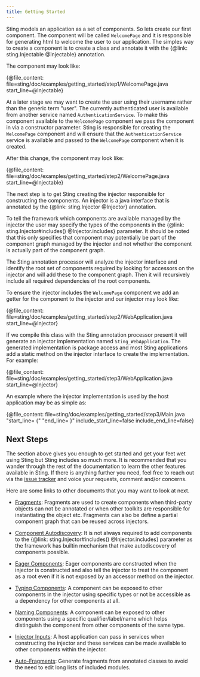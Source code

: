 ```yaml
---
title: Getting Started
---
```


Sting models an application as a set of components. So lets create our first component. The
component will be called `WelcomePage` and it is responsible for generating html to welcome
the user to our application. The simples way to create a component is to create a class and
annotate it with the {@link: sting.Injectable @Injectable} annotation.

The component may look like:

{@file_content: file=sting/doc/examples/getting_started/step1/WelcomePage.java start_line=@Injectable}

At a later stage we may want to create the user using their username rather than the generic
term "user". The currently authenticated user is available from another service named
`AuthenticationService`. To make this component available to the `WelcomePage` component we
pass the component in via a constructor parameter. Sting is responsible for creating the
`WelcomePage` component and will ensure that the `AuthenticationService` service is available
and passed to the `WelcomePage` component when it is created.

After this change, the component may look like:

{@file_content: file=sting/doc/examples/getting_started/step2/WelcomePage.java start_line=@Injectable}

The next step is to get Sting creating the injector responsible for constructing the components. An
injector is a java interface that is annotated by the {@link: sting.Injector @Injector} annotation.

To tell the framework which components are available managed by the injector the user may specify
the types of the components in the {@link: sting.Injector#includes() @Injector.includes} parameter.
It should be noted that this only specifies that component may potentially be part of the component
graph managed by the injector and not whether the component is actually part of the component graph.

The Sting annotation processor will analyze the injector interface and identify the root set of
components required by looking for accessors on the injector and will add these to the component
graph. Then it will recursively include all required dependencies of the root components.

To ensure the injector includes the `WelcomePage` component we add an getter for the component to
the injector and our injector may look like:

{@file_content: file=sting/doc/examples/getting_started/step2/WebApplication.java start_line=@Injector}

If we compile this class with the Sting annotation processor present it will generate an injector
implementation named `Sting_WebApplication`. The generated implementation is package access and most
Sting applications add a static method on the injector interface to create the implementation.
For example:

{@file_content: file=sting/doc/examples/getting_started/step3/WebApplication.java start_line=@Injector}

An example where the injector implementation is used by the host application may be as simple as:

{@file_content: file=sting/doc/examples/getting_started/step3/Main.java "start_line=  {" "end_line=  }" include_start_line=false include_end_line=false}

## Next Steps

The section above gives you enough to get started and get your feet wet using Sting but Sting includes
so much more. It is recommended that you wander through the rest of the documentation to learn the other
features available in Sting. If there is anything further you need, feel free to reach out via the
[issue tracker](https://github.com/sting-ioc/sting/issues) and voice your requests, comment and/or concerns.

Here are some links to other documents that you may want to look at next.

* [Fragments](fragments.md): Fragments are used to create components when third-party objects can not be
  annotated or when other toolkits are responsible for instantiating the object etc. Fragments can also be
  define a partial component graph that can be reused across injectors.

* [Component Autodiscovery](autodiscovery.md): It is not always required to add components to the
  {@link: sting.Injector#includes() @Injector.includes} parameter as the framework has builtin mechanism
  that make autodiscovery of components possible.

* [Eager Components](eager.md): Eager components are constructed when the injector is constructed and also
  tell the injector to treat the component as a root even if it is not exposed by an accessor method on the
  injector.

* [Typing Components](typing.md): A component can be exposed to other components in the injector using
  specific types or not be accessible as a dependency for other components at all.

* [Naming Components](naming.md): A component can be exposed to other components using a specific
  qualifier/label/name which helps distinguish the component from other components of the same type.

* [Injector Inputs](inputs.md): A host application can pass in services when constructing the injector and
  these services can be made available to other components within the injector.

* [Auto-Fragments](autofragments.md): Generate fragments from annotated classes to avoid the need to edit
  long lists of included modules.
